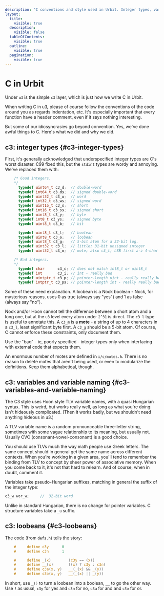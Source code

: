 ```yaml
---
description: "C conventions and style used in Urbit. Integer types, variable naming, loobeans. The c3 layer under u3."
layout:
  title:
    visible: true
  description:
    visible: false
  tableOfContents:
    visible: true
  outline:
    visible: true
  pagination:
    visible: true
---
```


# C in Urbit

Under `u3` is the simple `c3` layer, which is just how we write C in Urbit.

When writing C in u3, please of course follow the conventions of the code around you as regards indentation, etc.  It's especially important that every function have a header comment, even if it says nothing interesting.

But some of our idiosyncrasies go beyond convention.  Yes, we've done awful things to C. Here's what we did and why we did.

## c3: integer types {#c3-integer-types}

First, it's generally acknowledged that underspecified integer types are C's worst disaster.  C99 fixed this, but the `stdint` types are wordy and annoying.  We've replaced them with:

```c
    /* Good integers.
    */
      typedef uint64_t c3_d;  // double-word
      typedef int64_t c3_ds;  // signed double-word
      typedef uint32_t c3_w;  // word
      typedef int32_t c3_ws;  // signed word
      typedef uint16_t c3_s;  // short
      typedef int16_t c3_ss;  // signed short
      typedef uint8_t c3_y;   // byte
      typedef int8_t c3_ys;   // signed byte
      typedef uint8_t c3_b;   // bit

      typedef uint8_t c3_t;   // boolean
      typedef uint8_t c3_o;   // loobean
      typedef uint8_t c3_g;   // 5-bit atom for a 32-bit log.
      typedef uint32_t c3_l;  // little; 31-bit unsigned integer
      typedef uint32_t c3_m;  // mote; also c3_l; LSB first a-z 4-char string.

    /* Bad integers.
    */
      typedef char      c3_c; // does not match int8_t or uint8_t
      typedef int       c3_i; // int - really bad
      typedef uintptr_t c3_p; // pointer-length uint - really really bad
      typedef intptr_t c3_ps; // pointer-length int - really really bad
```

Some of these need explanation.  A loobean is a Nock boolean - Nock, for mysterious reasons, uses 0 as true (always say "yes") and 1 as false (always say "no").

Nock and/or Hoon cannot tell the difference between a short atom and a long one, but at the `u3` level every atom under `2^31` is direct.  The `c3_l` type is useful to annotate this.  A `c3_m` is a **mote** - a string of up to 4 characters in a `c3_l`, least significant byte first.  A `c3_g` should be a 5-bit atom.  Of course, C cannot enforce these constraints, only document them.

Use the "bad" - ie, poorly specified - integer types only when interfacing with external code that expects them.

An enormous number of motes are defined in `i/c/motes.h`.  There is no reason to delete motes that aren't being used, or even to modularize the definitions.  Keep them alphabetical, though.

## c3: variables and variable naming {#c3-variables-and-variable-naming}

The C3 style uses Hoon style TLV variable names, with a quasi Hungarian syntax.  This is weird, but works really well, as long as what you're doing isn't hideously complicated.  (Then it works badly, but we shouldn't need anything hideous in u3.)

A TLV variable name is a random pronounceable three-letter string, sometimes with some vague relationship to its meaning, but usually not.  Usually CVC (consonant-vowel-consonant) is a good choice.

You should use TLVs much the way math people use Greek letters. The same concept should in general get the same name across different contexts.  When you're working in a given area, you'll tend to remember the binding from TLV to concept by sheer power of associative memory.  When you come back to it, it's not that hard to relearn.  And of course, when in doubt, comment it.

Variables take pseudo-Hungarian suffixes, matching in general the suffix of the integer type:

```c
c3_w wor_w;     //  32-bit word
```

Unlike in standard Hungarian, there is no change for pointer variables.  C structure variables take a `_u` suffix.

## c3: loobeans {#c3-loobeans}

The code (from `defs.h`) tells the story:

```c
    #     define c3y      0
    #     define c3n      1

    #     define _(x)        (c3y == (x))
    #     define __(x)       ((x) ? c3y : c3n)
    #     define c3a(x, y)   __(_(x) && _(y))
    #     define c3o(x, y)   __(_(x) || _(y))
```

In short, use `_()` to turn a loobean into a boolean, `__` to go the other way.  Use `!` as usual, `c3y` for yes and `c3n` for no, `c3a` for and and `c3o` for or.
